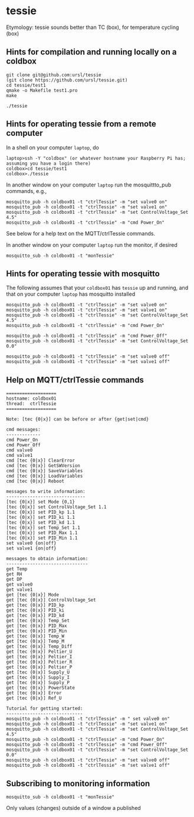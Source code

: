 # tessie

Etymology: tessie sounds better than TC (box), for temperature cycling (box)

## Hints for compilation and running locally on a coldbox

```shell
git clone git@github.com:ursl/tessie
(git clone https://github.com/ursl/tessie.git)
cd tessie/test1
qmake -o Makefile test1.pro
make

./tessie
```

## Hints for operating tessie from a remote computer
In a shell on your computer `laptop`, do
```shell
laptop>ssh -Y "coldbox" (or whatever hostname your Raspberry Pi has; assuming you have a login there)
coldbox>cd tessie/test1
coldbox>./tessie
```


In another window on your computer `laptop` run the mosquittto_pub commands, e.g.,
```shell
mosquitto_pub -h coldbox01 -t "ctrlTessie" -m "set valve0 on"
mosquitto_pub -h coldbox01 -t "ctrlTessie" -m "set valve1 on"
mosquitto_pub -h coldbox01 -t "ctrlTessie" -m "set ControlVoltage_Set 4.5"
mosquitto_pub -h coldbox01 -t "ctrlTessie" -m "cmd Power_On"
```

See below for a help text on the MQTT/ctrlTessie commands.

In another window on your computer `laptop` run the monitor, if desired
```shell
mosquitto_sub -h coldbox01 -t "monTessie"
```



## Hints for operating tessie with mosquitto
The following assumes that your `coldbox01` has `tessie` up and running, and that on your computer `laptop` has mosquitto installed
```shell
mosquitto_pub -h coldbox01 -t "ctrlTessie" -m "set valve0 on"
mosquitto_pub -h coldbox01 -t "ctrlTessie" -m "set valve1 on"
mosquitto_pub -h coldbox01 -t "ctrlTessie" -m "set ControlVoltage_Set 4.5"
mosquitto_pub -h coldbox01 -t "ctrlTessie" -m "cmd Power_On"

mosquitto_pub -h coldbox01 -t "ctrlTessie" -m "cmd Power_Off"
mosquitto_pub -h coldbox01 -t "ctrlTessie" -m "set ControlVoltage_Set 0.0"

mosquitto_pub -h coldbox01 -t "ctrlTessie" -m "set valve0 off"
mosquitto_pub -h coldbox01 -t "ctrlTessie" -m "set valve1 off"
```

## Help on MQTT/ctrlTessie commands
```shell
===================
hostname: coldbox01
thread:  ctrlTessie
===================
 
Note: [tec {0|x}] can be before or after {get|set|cmd}

cmd messages:
-------------
cmd Power_On
cmd Power_Off
cmd valve0
cmd valve1
cmd [tec {0|x}] ClearError
cmd [tec {0|x}] GetSWVersion
cmd [tec {0|x}] SaveVariables
cmd [tec {0|x}] LoadVariables
cmd [tec {0|x}] Reboot

messages to write information:
------------------------------
[tec {0|x}] set Mode {0,1}
[tec {0|x}] set ControlVoltage_Set 1.1
[tec {0|x}] set PID_kp 1.1
[tec {0|x}] set PID_ki 1.1
[tec {0|x}] set PID_kd 1.1
[tec {0|x}] set Temp_Set 1.1
[tec {0|x}] set PID_Max 1.1
[tec {0|x}] set PID_Min 1.1
set valve0 {on|off}
set valve1 {on|off}

messages to obtain information:
-------------------------------
get Temp
get RH
get DP
get valve0
get valve1
get [tec {0|x}] Mode
get [tec {0|x}] ControlVoltage_Set
get [tec {0|x}] PID_kp
get [tec {0|x}] PID_ki
get [tec {0|x}] PID_kd
get [tec {0|x}] Temp_Set
get [tec {0|x}] PID_Max
get [tec {0|x}] PID_Min
get [tec {0|x}] Temp_W
get [tec {0|x}] Temp_M
get [tec {0|x}] Temp_Diff
get [tec {0|x}] Peltier_U
get [tec {0|x}] Peltier_I
get [tec {0|x}] Peltier_R
get [tec {0|x}] Peltier_P
get [tec {0|x}] Supply_U
get [tec {0|x}] Supply_I
get [tec {0|x}] Supply_P
get [tec {0|x}] PowerState
get [tec {0|x}] Error
get [tec {0|x}] Ref_U

Tutorial for getting started:
-----------------------------
mosquitto_pub -h coldbox01 -t "ctrlTessie" -m " set valve0 on" 
mosquitto_pub -h coldbox01 -t "ctrlTessie" -m "set valve1 on" 
mosquitto_pub -h coldbox01 -t "ctrlTessie" -m "set ControlVoltage_Set 4.5" 
mosquitto_pub -h coldbox01 -t "ctrlTessie" -m "cmd Power_On" 
mosquitto_pub -h coldbox01 -t "ctrlTessie" -m "cmd Power_Off" 
mosquitto_pub -h coldbox01 -t "ctrlTessie" -m "set ControlVoltage_Set 0.0" 
mosquitto_pub -h coldbox01 -t "ctrlTessie" -m "set valve0 off" 
mosquitto_pub -h coldbox01 -t "ctrlTessie" -m "set valve1 off" 
```

## Subscribing to monitoring information
```
mosquitto_sub -h coldbox01 -t "monTessie"
```
Only values (changes) outside of a window a published
